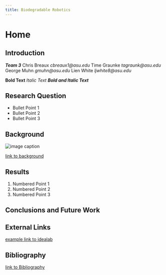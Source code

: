 ```yaml
---
title: Biodegradable Robotics
---
```


# Home

## Introduction
**_Team 3_**
Chris Breaux    _cbreaux1@asu.edu_
Time Graunke    _tagraunk@asu.edu_
George Muhn     _gmuhn@asu.edu_
Lien White      _ljwhite8@asu.edu_

**Bold Text**
_Italic Text_
**_Bold and Italic Text_**

## Research Question

* Bullet Point 1
* Bullet Point 2
* Bullet Point 3

## Background

![image caption](https://idealab.asu.edu/assets/images/research/jumper1.png)

[link to background](/background)

## Results

1. Numbered Point 1
1. Numbered Point 2
1. Numbered Point 3

## Conclusions and Future Work

## External Links

[example link to idealab](https://idealab.asu.edu)


## Bibliography
[link to Bibliography](https://biodegradablerobotics.github.io/Bibliography)
